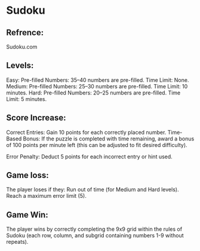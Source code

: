 # Sudoku

## Refrence:
Sudoku.com
## Levels:
Easy:
Pre-filled Numbers: 35–40 numbers are pre-filled.
Time Limit: None.
Medium:
Pre-filled Numbers: 25–30 numbers are pre-filled.
Time Limit: 10 minutes.
Hard:
Pre-filled Numbers: 20–25 numbers are pre-filled.
Time Limit: 5 minutes.

## Score Increase:
Correct Entries: Gain 10 points for each correctly placed number.
Time-Based Bonus: If the puzzle is completed with time remaining, award a bonus of 100 points per minute left (this can be adjusted to fit desired difficulty).

Error Penalty: Deduct 5 points for each incorrect entry or hint used.
## Game loss:
The player loses if they:
Run out of time (for Medium and Hard levels).
Reach a maximum error limit (5).
## Game Win:
The player wins by correctly completing the 9x9 grid within the rules of Sudoku (each row, column, and subgrid containing numbers 1-9 without repeats).